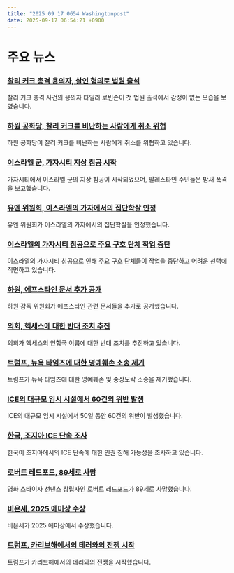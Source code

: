 ```yaml
---
title: "2025 09 17 0654 Washingtonpost"
date: 2025-09-17 06:54:21 +0900
---
```


# 주요 뉴스
### [찰리 커크 총격 용의자, 살인 혐의로 법원 출석](https://www.washingtonpost.com/nation/2025/09/16/charlie-kirk-shooting-suspect-court-appearance/)
 찰리 커크 총격 사건의 용의자 타일러 로빈슨이 첫 법원 출석에서 감정이 없는 모습을 보였습니다.
### [하원 공화당, 찰리 커크를 비난하는 사람에게 취소 위협](https://www.washingtonpost.com/politics/2025/09/16/house-republicans-charlie-kirk-ilhan-omar-van-orden/)
 하원 공화당이 찰리 커크를 비난하는 사람에게 취소를 위협하고 있습니다.
### [이스라엘 군, 가자시티 지상 침공 시작](https://www.washingtonpost.com/world/2025/09/16/israel-gaza-city-ground-invasion/)
 가자시티에서 이스라엘 군의 지상 침공이 시작되었으며, 팔레스타인 주민들은 밤새 폭격을 보고했습니다.
### [유엔 위원회, 이스라엘의 가자에서의 집단학살 인정](https://www.washingtonpost.com/world/2025/09/16/gaza-genocide-un-israel/)
 유엔 위원회가 이스라엘의 가자에서의 집단학살을 인정했습니다.
### [이스라엘의 가자시티 침공으로 주요 구호 단체 작업 중단](https://www.washingtonpost.com/world/2025/09/16/gaza-city-invasion-aid-israel/)
 이스라엘의 가자시티 침공으로 인해 주요 구호 단체들이 작업을 중단하고 어려운 선택에 직면하고 있습니다.
### [하원, 에프스타인 문서 추가 공개](https://www.washingtonpost.com/politics/2025/09/16/more-epstein-documents-come-hill/)
 하원 감독 위원회가 에프스타인 관련 문서들을 추가로 공개했습니다.
### [의회, 헥세스에 대한 반대 조치 추진](https://www.washingtonpost.com/national-security/2025/09/16/hegseth-confederacy-base-names/)
 의회가 헥세스의 연합국 이름에 대한 반대 조치를 추진하고 있습니다.
### [트럼프, 뉴욕 타임즈에 대한 명예훼손 소송 제기](https://www.washingtonpost.com/business/2025/09/16/trump-new-york-times-defamation-lawsuit/)
 트럼프가 뉴욕 타임즈에 대한 명예훼손 및 중상모략 소송을 제기했습니다.
### [ICE의 대규모 임시 시설에서 60건의 위반 발생](https://www.washingtonpost.com/business/2025/09/16/ice-detention-center-immigration-violations/)
 ICE의 대규모 임시 시설에서 50일 동안 60건의 위반이 발생했습니다.
### [한국, 조지아 ICE 단속 조사](https://www.washingtonpost.com/world/2025/09/16/south-korea-hyundai-lg-ice/)
 한국이 조지아에서의 ICE 단속에 대한 인권 침해 가능성을 조사하고 있습니다.
### [로버트 레드포드, 89세로 사망](https://www.washingtonpost.com/obituaries/2025/09/16/robert-redford-dead/)
 영화 스타이자 선댄스 창립자인 로버트 레드포드가 89세로 사망했습니다.
### [비욘세, 2025 에미상 수상](https://www.washingtonpost.com/entertainment/tv/2025/09/15/emmys-2025-review-snubs-surprises/)
 비욘세가 2025 에미상에서 수상했습니다.
### [트럼프, 카리브해에서의 테러와의 전쟁 시작](https://www.washingtonpost.com/opinions/2025/09/15/venezuela-drug-boat-military-strike-trump/)
 트럼프가 카리브해에서의 테러와의 전쟁을 시작했습니다.